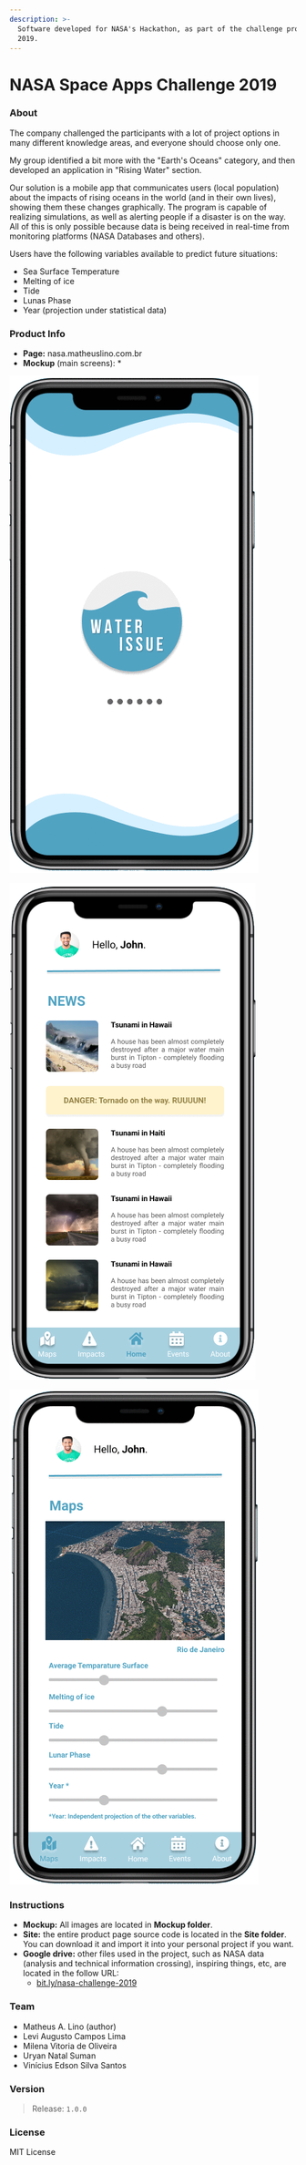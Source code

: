 ```yaml
---
description: >-
  Software developed for NASA's Hackathon, as part of the challenge proposed in
  2019.
---
```


# NASA Space Apps Challenge 2019

### About

The company challenged the participants with a lot of project options in many different knowledge areas, and everyone should choose only one.

My group identified a bit more with the "Earth's Oceans" category, and then developed an application in "Rising Water" section.

Our solution is a mobile app that communicates users \(local population\) about the impacts of rising oceans in the world \(and in their own lives\), showing them these changes graphically. The program is capable of realizing simulations, as well as alerting people if a disaster is on the way. All of this is only possible because data is being received in real-time from monitoring platforms \(NASA Databases and others\).

Users have the following variables available to predict future situations:

* Sea Surface Temperature
* Melting of ice
* Tide
* Lunas Phase
* Year \(projection under statistical data\)

### Product Info

* **Page:** nasa.matheuslino.com.br
* **Mockup** \(main screens\):
  * 

![Splash Screen, Login and Team](.gitbook/assets/intro.gif)

![Community \(News and disaster alerts\)](.gitbook/assets/home.png)

![Simulation \(Prediction\)](.gitbook/assets/maps.gif)

### Instructions

* **Mockup:** All images are located in **Mockup folder**.
* **Site:** the entire product page source code is located in the **Site folder**. You can download it and import it into your personal project if you want.
* **Google drive:** other files used in the project, such as NASA data \(analysis and technical information crossing\), inspiring things, etc, are located in the follow URL:
  * [bit.ly/nasa-challenge-2019](http://bit.ly/nasa-challenge-2019)

### Team

* Matheus A. Lino \(author\)
* Levi Augusto Campos Lima
* Milena Vitoria de Oliveira
* Uryan Natal Suman
* Vinícius Edson Silva Santos

### Version

> Release: `1.0.0`

### License

MIT License

